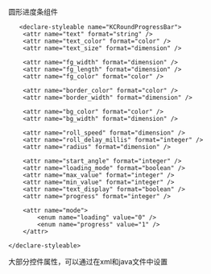 
圆形进度条组件</br>

       <declare-styleable name="KCRoundProgressBar">
        <attr name="text" format="string" />
        <attr name="text_color" format="color" />
        <attr name="text_size" format="dimension" />  
        
        <attr name="fg_width" format="dimension" />
        <attr name="fg_length" format="dimension" />
        <attr name="fg_color" format="color" />
        
        <attr name="border_color" format="color" />
        <attr name="border_width" format="dimension" />
        
        <attr name="bg_color" format="color" />
        <attr name="bg_width" format="dimension" />
        
        <attr name="roll_speed" format="dimension" />
        <attr name="roll_delay_millis" format="integer" />
        <attr name="radius" format="dimension" />
        
        <attr name="start_angle" format="integer" />
        <attr name="loading_mode" format="boolean" />
        <attr name="max_value" format="integer" />
        <attr name="min_value" format="integer" />  
        <attr name="text_display" format="boolean" />
        <attr name="progress" format="integer" />  
        
        <attr name="mode">
            <enum name="loading" value="0" />
            <enum name="progress" value="1" />
        </attr>
        
    </declare-styleable>



大部分控件属性，可以通过在xml和java文件中设置



